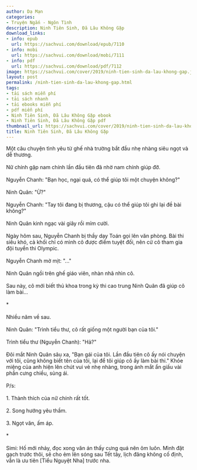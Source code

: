 ```yaml
---
author: Dạ Mạn
categories:
- Truyện Ngắn - Ngôn Tình
description: Ninh Tiên Sinh, Đã Lâu Không Gặp
download_links:
- info: epub
  url: https://sachvui.com/download/epub/7110
- info: mobi
  url: https://sachvui.com/download/mobi/7111
- info: pdf
  url: https://sachvui.com/download/pdf/7112
image: https://sachvui.com/cover/2019/ninh-tien-sinh-da-lau-khong-gap.jpg
layout: post
permalink: /ninh-tien-sinh-da-lau-khong-gap.html
tags:
- tải sách miễn phí
- tải sách nhanh
- tải ebooks miễn phí
- pdf miễn phí
- Ninh Tiên Sinh, Đã Lâu Không Gặp ebook
- Ninh Tiên Sinh, Đã Lâu Không Gặp pdf
thumbnail_url: https://sachvui.com/cover/2019/ninh-tien-sinh-da-lau-khong-gap.jpg
title: Ninh Tiên Sinh, Đã Lâu Không Gặp
---
```


 <div class="item-desc text-justify"> <p>Một câu chuyện tình yêu từ ghế nhà trường bắt đầu nhẹ nhàng siêu ngọt và dễ thương.<br><br>Nữ chính gặp nam chính lần đầu tiên đã nhờ nam chính giúp đỡ.<br><br>Nguyễn Chanh: "Bạn học, ngại quá, có thể giúp tôi một chuyện không?"<br><br>Ninh Quân: "Ừ?"<br><br>Nguyễn Chanh: "Tay tôi đang bị thương, cậu có thể giúp tôi ghi lại đề bài không?"<br><br>Ninh Quân kinh ngạc vài giây rồi mỉm cười.<br><br>Ngày hôm sau, Nguyễn Chanh bị thầy dạy Toán gọi lên văn phòng. Bài thi siêu khó, cả khối chỉ có mình cô được điểm tuyệt đối, nên cử cô tham gia đội tuyển thi Olympic.<br><br>Nguyễn Chanh mờ mịt: "..."<br><br>Ninh Quân ngồi trên ghế giáo viên, nhàn nhã nhìn cô.<br><br>Sau này, cô mới biết thủ khoa trong kỳ thi cao trung Ninh Quân đã giúp cô làm bài...<br><br>*<br><br>Nhiều năm về sau.<br><br>Ninh Quân: "Trình tiểu thư, cô rất giống một người bạn của tôi."<br><br>Trình tiểu thư (Nguyễn Chanh): "Hả?"<br><br>Đôi mắt Ninh Quân sâu xa, "Bạn gái của tôi. Lần đầu tiên cô ấy nói chuyện với tôi, cũng không biết tên của tôi, lại để tôi giúp cô ấy làm bài thi." Khóe miệng của anh hiện lên chút vui vẻ nhẹ nhàng, trong ánh mắt ẩn giấu vài phần cưng chiều, sủng ái.<br><br>P/s:<br><br>1. Thành thích của nữ chính rất tốt.<br><br>2. Song hướng yêu thầm.<br><br>3. Ngọt văn, ấm áp.<br><br>*<br><br>Simi: Hố mới nhảy, đọc xong văn án thấy cưng quá nên ôm luôn. Mình đặt gạch trước thôi, sẽ cho ẻm lên sóng sau Tết tây, lịch đăng không cố định, vẫn là ưu tiên [Tiểu Nguyệt Nha] trước nha.</p> </div>